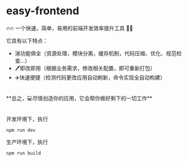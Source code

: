 # easy-frontend
🔥🔥 一个快速，简单，易用的前端开发效率提升工具 🔨🔨  

它具有以下特点：
* 🈵功能俱全（资源处理，模块分离，缓存机制，代码压缩、优化、规范检查...）
* 🖊️即改即用（根据业务需求，修改相关配置，即可重新打包）
* ✈️快速便捷（检测代码更改应用自动刷新，命令实现全自动构建）  

<br/>
**总之，💻尽情创造你的应用，它会帮你做好剩下的一切工作**
<br/>
<br/>

开发环境下，执行
```
npm run dev 
```
生产环境下，执行
```
npm run build
```
